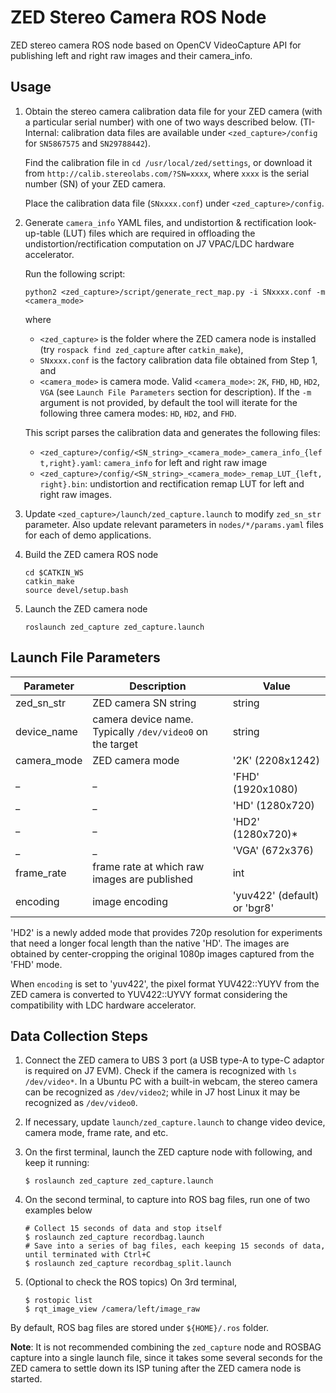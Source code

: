 ZED Stereo Camera ROS Node
==========================
ZED stereo camera ROS node based on OpenCV VideoCapture API for publishing left and right raw images and their camera_info.

## Usage

1. Obtain the stereo camera calibration data file for your ZED camera (with a particular serial number) with one of two ways described below. (TI-Internal: calibration data files are available under `<zed_capture>/config` for `SN5867575` and `SN29788442`).

    Find the calibration file in `cd /usr/local/zed/settings`, or download it from `http://calib.stereolabs.com/?SN=xxxx`, where `xxxx` is the serial number (SN) of your ZED camera.

    Place the calibration data file (`SNxxxx.conf`) under `<zed_capture>/config`.

2. Generate `camera_info` YAML files, and undistortion & rectification look-up-table (LUT) files which are required in offloading the undistortion/rectification computation on J7 VPAC/LDC hardware accelerator.

    Run the following script:
    ```
    python2 <zed_capture>/script/generate_rect_map.py -i SNxxxx.conf -m <camera_mode>
    ```
    where
    - `<zed_capture>` is the folder where the ZED camera node is installed (try `rospack find zed_capture` after `catkin_make`),
    - `SNxxxx.conf` is the factory calibration data file obtained from Step 1, and
    - `<camera_mode>` is camera mode. Valid `<camera_mode>`: `2K`, `FHD`, `HD`, `HD2`, `VGA` (see ``Launch File Parameters`` section for description). If the `-m` argument is not provided, by default the tool will iterate for the following three camera modes: `HD`, `HD2`, and `FHD`.

    This script parses the calibration data and generates the following files:

    * `<zed_capture>/config/<SN_string>_<camera_mode>_camera_info_{left,right}.yaml`: `camera_info` for left and right raw image
    * `<zed_capture>/config/<SN_string>_<camera_mode>_remap_LUT_{left,right}.bin`: undistortion and rectification remap LUT for left and right raw images.

3. Update `<zed_capture>/launch/zed_capture.launch` to modify `zed_sn_str` parameter. Also update relevant parameters in `nodes/*/params.yaml` files for each of demo applications.

4. Build the ZED camera ROS node
    ```
    cd $CATKIN_WS
    catkin_make
    source devel/setup.bash
    ```

5. Launch the ZED camera node
    ```
    roslaunch zed_capture zed_capture.launch
    ```

## Launch File Parameters

 Parameter                    |           Description                                                   |              Value
------------------------------|-------------------------------------------------------------------------|-------------------------
 zed_sn_str                   | ZED camera SN string                                                    | string
 device_name                  | camera device name. Typically `/dev/video0` on the target               | string
 camera_mode                  | ZED camera mode                                                         | '2K' (2208x1242)
 _                            | _                                                                       | 'FHD' (1920x1080)
 _                            | _                                                                       | 'HD' (1280x720)
 _                            | _                                                                       | 'HD2' (1280x720)*
 _                            | _                                                                       | 'VGA' (672x376)
 frame_rate                   | frame rate at which raw images are published                            | int
 encoding                     | image encoding                                                          | 'yuv422' (default) or 'bgr8'

'HD2' is a newly added mode that provides 720p resolution for experiments that need a longer focal length than the native 'HD'. The images are obtained by center-cropping the original 1080p images captured from the 'FHD' mode.

When `encoding` is set to 'yuv422', the pixel format YUV422::YUYV from the ZED camera is converted to YUV422::UYVY format considering the compatibility with LDC hardware accelerator.

## Data Collection Steps

1. Connect the ZED camera to UBS 3 port (a USB type-A to type-C adaptor is required on J7 EVM). Check if the camera is recognized with `ls /dev/video*`. In a Ubuntu PC with a built-in webcam, the stereo camera can be recognized as `/dev/video2`; while in J7 host Linux it may be recognized as `/dev/video0`.

2. If necessary, update `launch/zed_capture.launch` to change video device, camera mode, frame rate, and etc.

3. On the first terminal, launch the ZED capture node with following, and keep it running:
    ```
    $ roslaunch zed_capture zed_capture.launch
    ```

4. On the second terminal, to capture into ROS bag files, run one of two examples below

    ```
    # Collect 15 seconds of data and stop itself
    $ roslaunch zed_capture recordbag.launch
    # Save into a series of bag files, each keeping 15 seconds of data, until terminated with Ctrl+C
    $ roslaunch zed_capture recordbag_split.launch
    ```

5. (Optional to check the ROS topics) On 3rd terminal,
    ```
    $ rostopic list
    $ rqt_image_view /camera/left/image_raw
    ```

By default, ROS bag files are stored under `${HOME}/.ros` folder.

**Note**: It is not recommended combining the `zed_capture` node and ROSBAG capture into a single launch file, since it takes some several seconds for the ZED camera to settle down its ISP tuning after the ZED camera node is started.
